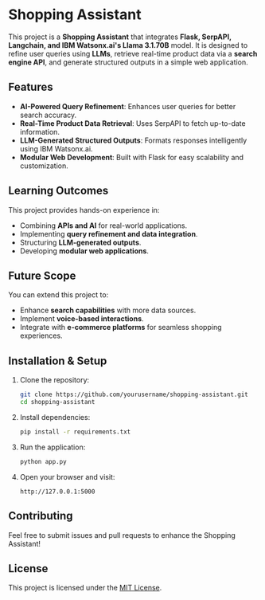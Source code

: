 # Shopping Assistant

This project is a **Shopping Assistant** that integrates **Flask, SerpAPI, Langchain, and IBM Watsonx.ai's Llama 3.1.70B** model. It is designed to refine user queries using **LLMs**, retrieve real-time product data via a **search engine API**, and generate structured outputs in a simple web application.

## Features
- **AI-Powered Query Refinement**: Enhances user queries for better search accuracy.
- **Real-Time Product Data Retrieval**: Uses SerpAPI to fetch up-to-date information.
- **LLM-Generated Structured Outputs**: Formats responses intelligently using IBM Watsonx.ai.
- **Modular Web Development**: Built with Flask for easy scalability and customization.

## Learning Outcomes
This project provides hands-on experience in:
- Combining **APIs and AI** for real-world applications.
- Implementing **query refinement and data integration**.
- Structuring **LLM-generated outputs**.
- Developing **modular web applications**.

## Future Scope
You can extend this project to:
- Enhance **search capabilities** with more data sources.
- Implement **voice-based interactions**.
- Integrate with **e-commerce platforms** for seamless shopping experiences.

## Installation & Setup
1. Clone the repository:
   ```bash
   git clone https://github.com/yourusername/shopping-assistant.git
   cd shopping-assistant
   ```
2. Install dependencies:
   ```bash
   pip install -r requirements.txt
   ```
3. Run the application:
   ```bash
   python app.py
   ```
4. Open your browser and visit:
   ```
   http://127.0.0.1:5000
   ```

## Contributing
Feel free to submit issues and pull requests to enhance the Shopping Assistant!

## License
This project is licensed under the [MIT License](LICENSE).
